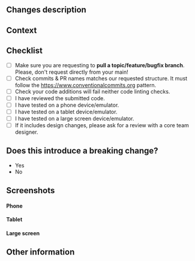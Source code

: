 ## Changes description
<!--- Describe your changes in details. -->

## Context
<!--- Why is this change required? What problem does it solve? -->
<!--- If it fixes an opened issue, please link to the issue here. -->

## Checklist
<!--- Feel free to add other steps if needed. -->

- [ ] Make sure you are requesting to **pull a topic/feature/bugfix branch**. Please, don't request directly from your main!
- [ ] Check commits & PR names matches our requested structure. It must follow the https://www.conventionalcommits.org pattern.
- [ ] Check your code additions will fail neither code linting checks.
- [ ] I have reviewed the submitted code.
- [ ] I have tested on a phone device/emulator.
- [ ] I have tested on a tablet device/emulator.
- [ ] I have tested on a large screen device/emulator.
- [ ] If it includes design changes, please ask for a review with a core team designer.

## Does this introduce a breaking change?
<!-- If this introduces a breaking change, please describe the impact and migration path for existing applications below. -->

- Yes
- No

## Screenshots

#### Phone
<!--- Put your phone screenshots here. -->

#### Tablet
<!--- Put your tablet screenshots here. -->

#### Large screen
<!--- Put your large screen screenshots here. -->

## Other information
<!-- Any other information that is important to this PR such as screenshots of how the component looks before and after the change. You can also remove this section. -->
